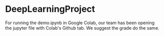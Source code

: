 # DeepLearningProject

For running the demo.ipynb in Google Colab, our team has been opening the jupyter file with Colab's Github tab. We suggest the grade do the same.
